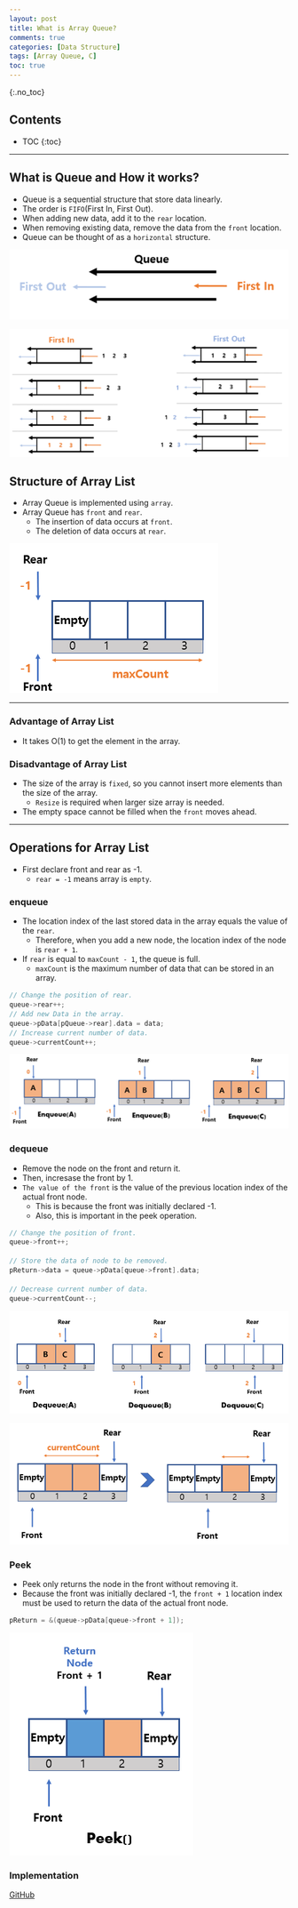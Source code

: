 ```yaml
---
layout: post
title: What is Array Queue?
comments: true
categories: [Data Structure]
tags: [Array Queue, C]
toc: true
---
```

{:.no_toc}
## Contents

- TOC
 {:toc}
---

## What is Queue and How it works?

- Queue is a sequential structure that store data linearly.
- The order is `FIFO`(First In, First Out).
- When adding new data, add it to the `rear` location.
- When removing existing data, remove the data from the `front` location.
- Queue can be thought of as a `horizontal` structure.

![CQ2](/public/images/que1.PNG)

![CQ2](/public/images/que2.PNG)

## Structure of Array List

- Array Queue is implemented using `array`.
- Array Queue has `front` and `rear`.
  - The insertion of data occurs at `front`.
  - The deletion of data occurs at `rear`.

![CQ2](/public/images/que3.PNG)

---

### Advantage of Array List

- It takes O(1) to get the element in the array.

### Disadvantage of Array List

- The size of the array is `fixed`, so you cannot insert more elements than the size of the array.
  - `Resize` is required when larger size array is needed.
- The empty space cannot be filled when the `front` moves ahead.

---

## Operations for Array List

- First declare front and rear as -1.
  - `rear = -1` means array is `empty`.

### enqueue

- The location index of the last stored data in the array equals the value of the `rear`.
  - Therefore, when you add a new node, the location index of the node is `rear + 1`.
- If `rear` is equal to `maxCount - 1`, the queue is full.
  - `maxCount` is the maximum number of data that can be stored in an array.

```c
// Change the position of rear.
queue->rear++;
// Add new Data in the array.
queue->pData[pQueue->rear].data = data;
// Increase current number of data.
queue->currentCount++;
```

![CQ2](/public/images/que4.PNG)

### dequeue

- Remove the node on the front and return it.
- Then, incresase the front by 1.
- `The value of the front` is the value of the previous location index of the actual front node.
  - This is because the front was initially declared -1.
  - Also, this is important in the peek operation.

```c
// Change the position of front.
queue->front++;

// Store the data of node to be removed.
pReturn->data = queue->pData[queue->front].data;

// Decrease current number of data.
queue->currentCount--;
```

![CQ2](/public/images/que5.PNG)

![CQ2](/public/images/que6.PNG)

### Peek

- Peek only returns the node in the front without removing it.
- Because the front was initially declared -1, the `front + 1` location index must be used to return the data of the actual front node.

```c
pReturn = &(queue->pData[queue->front + 1]);
```

![CQ2](/public/images/que7.PNG)

### Implementation

[GitHub](https://github.com/HyoSup0513/study/blob/master/Datastructure/Stack/Array%20Stack.c)
